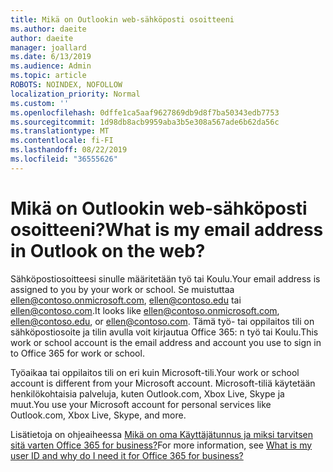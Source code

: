 ```yaml
---
title: Mikä on Outlookin web-sähköposti osoitteeni
ms.author: daeite
author: daeite
manager: joallard
ms.date: 6/13/2019
ms.audience: Admin
ms.topic: article
ROBOTS: NOINDEX, NOFOLLOW
localization_priority: Normal
ms.custom: ''
ms.openlocfilehash: 0dffe1ca5aaf9627869db9d8f7ba50343edb7753
ms.sourcegitcommit: 1d98db8acb9959aba3b5e308a567ade6b62da56c
ms.translationtype: MT
ms.contentlocale: fi-FI
ms.lasthandoff: 08/22/2019
ms.locfileid: "36555626"
---
```

# <a name="what-is-my-email-address-in-outlook-on-the-web"></a><span data-ttu-id="5fd78-102">Mikä on Outlookin web-sähköposti osoitteeni?</span><span class="sxs-lookup"><span data-stu-id="5fd78-102">What is my email address in Outlook on the web?</span></span>

<span data-ttu-id="5fd78-103">Sähköpostiosoitteesi sinulle määritetään työ tai Koulu.</span><span class="sxs-lookup"><span data-stu-id="5fd78-103">Your email address is assigned to you by your work or school.</span></span> <span data-ttu-id="5fd78-104">Se muistuttaa ellen@contoso.onmicrosoft.com, ellen@contoso.edu tai ellen@contoso.com.</span><span class="sxs-lookup"><span data-stu-id="5fd78-104">It looks like ellen@contoso.onmicrosoft.com, ellen@contoso.edu, or ellen@contoso.com.</span></span> <span data-ttu-id="5fd78-105">Tämä työ- tai oppilaitos tili on sähköpostiosoite ja tilin avulla voit kirjautua Office 365: n työ tai Koulu.</span><span class="sxs-lookup"><span data-stu-id="5fd78-105">This work or school account is the email address and account you use to sign in to Office 365 for work or school.</span></span>

<span data-ttu-id="5fd78-106">Työaikaa tai oppilaitos tili on eri kuin Microsoft-tili.</span><span class="sxs-lookup"><span data-stu-id="5fd78-106">Your work or school account is different from your Microsoft account.</span></span> <span data-ttu-id="5fd78-107">Microsoft-tiliä käytetään henkilökohtaisia palveluja, kuten Outlook.com, Xbox Live, Skype ja muut.</span><span class="sxs-lookup"><span data-stu-id="5fd78-107">You use your Microsoft account for personal services like Outlook.com, Xbox Live, Skype, and more.</span></span>

<span data-ttu-id="5fd78-108">Lisätietoja on ohjeaiheessa [Mikä on oma Käyttäjätunnus ja miksi tarvitsen sitä varten Office 365 for business?](https://support.office.com/article/37da662b-5da6-4b56-a091-2731b2ecc8b4)</span><span class="sxs-lookup"><span data-stu-id="5fd78-108">For more information, see [What is my user ID and why do I need it for Office 365 for business?](https://support.office.com/article/37da662b-5da6-4b56-a091-2731b2ecc8b4)</span></span>